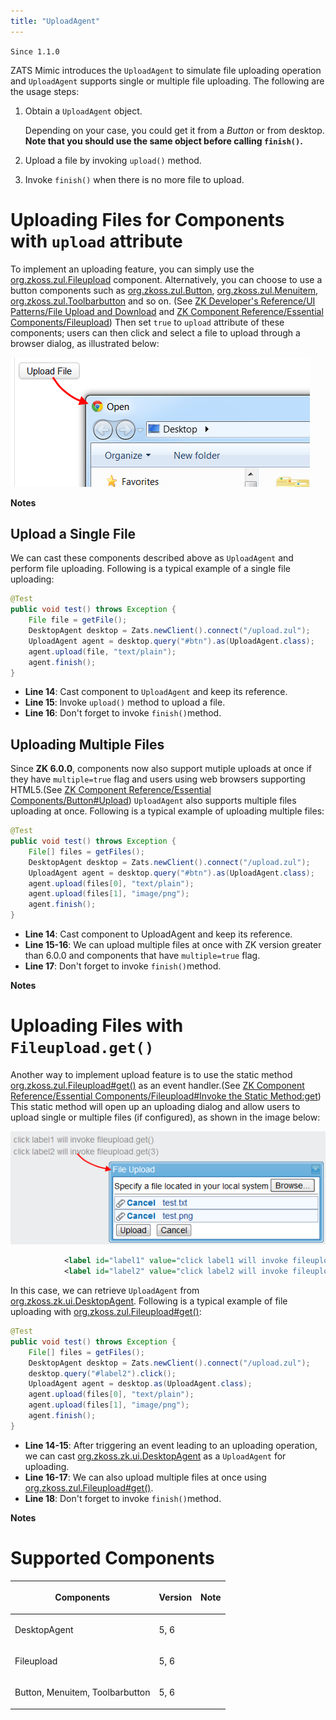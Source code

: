 ```yaml
---
title: "UploadAgent"
---
```


 

`Since 1.1.0`

ZATS Mimic introduces the `UploadAgent` to simulate file uploading
operation and `UploadAgent` supports single or multiple file uploading.
The following are the usage steps:

1.  Obtain a `UploadAgent` object.
      
    Depending on your case, you could get it from a *Button* or from
    desktop. **Note that you should use the same object before calling
    `finish()`.**
2.  Upload a file by invoking `upload()` method.
3.  Invoke `finish()` when there is no more file to upload.

# Uploading Files for Components with `upload` attribute

To implement an uploading feature, you can simply use the
[org.zkoss.zul.Fileupload](https://www.zkoss.org/javadoc/latest/zk/org/zkoss/zul/Fileupload.html) component. Alternatively,
you can choose to use a button components such as
[org.zkoss.zul.Button](https://www.zkoss.org/javadoc/latest/zk/org/zkoss/zul/Button.html),
[org.zkoss.zul.Menuitem](https://www.zkoss.org/javadoc/latest/zk/org/zkoss/zul/Menuitem.html),
[org.zkoss.zul.Toolbarbutton](https://www.zkoss.org/javadoc/latest/zk/org/zkoss/zul/Toolbarbutton.html) and so on. (See [ZK Developer's Reference/UI Patterns/File Upload and Download]({{site.baseurl}}/zk_dev_ref/ui_patterns/file_upload_and_download)
and [ZK Component Reference/Essential Components/Fileupload]({{site.baseurl}}/zk_component_ref/fileupload)) Then set
`true` to `upload` attribute of these components; users can then click
and select a file to upload through a browser dialog, as illustrated
below:

![](images/Zats_upload_button.png)

**Notes**



## Upload a Single File

We can cast these components described above as `UploadAgent` and
perform file uploading. Following is a typical example of a single file
uploading:

```java
@Test
public void test() throws Exception {
    File file = getFile();
    DesktopAgent desktop = Zats.newClient().connect("/upload.zul");
    UploadAgent agent = desktop.query("#btn").as(UploadAgent.class);
    agent.upload(file, "text/plain");
    agent.finish();
}
```

- **Line 14**: Cast component to `UploadAgent` and keep its reference.
- **Line 15**: Invoke `upload()` method to upload a file.
- **Line 16**: Don't forget to invoke `finish()`method.

## Uploading Multiple Files

Since **ZK 6.0.0**, components now also support mutiple uploads at once
if they have `multiple=true` flag and users using web browsers
supporting HTML5.(See [ZK Component Reference/Essential Components/Button#Upload]({{site.baseurl}}/zk_component_ref/button#Upload)) `UploadAgent` also supports multiple files
uploading at once. Following is a typical example of uploading multiple
files:

```java
@Test
public void test() throws Exception {
    File[] files = getFiles();
    DesktopAgent desktop = Zats.newClient().connect("/upload.zul");
    UploadAgent agent = desktop.query("#btn").as(UploadAgent.class);
    agent.upload(files[0], "text/plain");
    agent.upload(files[1], "image/png");
    agent.finish();
}
```

- **Line 14**: Cast component to UploadAgent and keep its reference.
- **Line 15-16**: We can upload multiple files at once with ZK version
  greater than 6.0.0 and components that have `multiple=true` flag.
- **Line 17**: Don't forget to invoke `finish()`method.

**Notes**



# Uploading Files with `Fileupload.get()`

Another way to implement upload feature is to use the static method
[org.zkoss.zul.Fileupload#get()](https://www.zkoss.org/javadoc/latest/zk/org/zkoss/zul/Fileupload.html#get()) as an event
handler.(See [ZK Component Reference/Essential Components/Fileupload#Invoke the Static Method:get]({{site.baseurl}}/zk_component_ref/fileupload#Invoke_the_Static_Method:_get)) This static method will open up an uploading dialog and
allow users to upload single or multiple files (if configured), as shown
in the image below:

![](images/Zats_upload_dialog.png)

```xml
            <label id="label1" value="click label1 will invoke fileupload.get()" onClick="Fileupload.get();" />
            <label id="label2" value="click label2 will invoke fileupload.get(3)" onClick="Fileupload.get(3);" />
```

In this case, we can retrieve `UploadAgent` from
[org.zkoss.zk.ui.DesktopAgent](https://www.zkoss.org/javadoc/latest/zk/org/zkoss/zk/ui/DesktopAgent.html). Following is a typical
example of file uploading with
[org.zkoss.zul.Fileupload#get()](https://www.zkoss.org/javadoc/latest/zk/org/zkoss/zul/Fileupload.html#get()):

```java
@Test
public void test() throws Exception {
    File[] files = getFiles();
    DesktopAgent desktop = Zats.newClient().connect("/upload.zul");
    desktop.query("#label2").click();
    UploadAgent agent = desktop.as(UploadAgent.class);
    agent.upload(files[0], "text/plain");
    agent.upload(files[1], "image/png");
    agent.finish();
}
```

- **Line 14-15**: After triggering an event leading to an uploading
  operation, we can cast [org.zkoss.zk.ui.DesktopAgent](https://www.zkoss.org/javadoc/latest/zk/org/zkoss/zk/ui/DesktopAgent.html)
  as a `UploadAgent` for uploading.
- **Line 16-17**: We can also upload multiple files at once using
  [org.zkoss.zul.Fileupload#get()](https://www.zkoss.org/javadoc/latest/zk/org/zkoss/zul/Fileupload.html#get()).
- **Line 18**: Don't forget to invoke `finish()`method.

**Notes**



# Supported Components

<table>
<thead>
<tr class="header">
<th><center>
<p>Components</p>
</center></th>
<th><center>
<p>Version</p>
</center></th>
<th><center>
<p>Note</p>
</center></th>
</tr>
</thead>
<tbody>
<tr class="odd">
<td><p>DesktopAgent</p></td>
<td><p>5, 6</p></td>
<td></td>
</tr>
<tr class="even">
<td><p>Fileupload</p></td>
<td><p>5, 6</p></td>
<td></td>
</tr>
<tr class="odd">
<td><p>Button, Menuitem, Toolbarbutton</p></td>
<td><p>5, 6</p></td>
<td></td>
</tr>
</tbody>
</table>